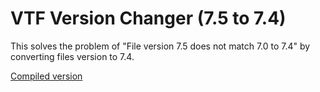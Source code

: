 # VTF Version Changer (7.5 to 7.4)
This solves the problem of "File version 7.5 does not match 7.0 to 7.4" by converting files version to 7.4.

[Compiled version](https://github.com/antimYT/VTF-Version-Changer-7.5-to-7.4/blob/master/VTFversionChanger/bin/Release/VTFversionChanger.exe?raw=true)
